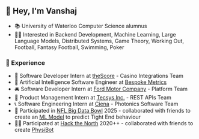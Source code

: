 ## 👋 Hey, I'm Vanshaj
- 📚 University of Waterloo Computer Science alumnus
- 👨‍💻 Interested in Backend Development, Machine Learning, Large Language Models, Distributed Systems, Game Theory, Working Out, Football, Fantasy Football, Swimming, Poker

### 🚀 Experience
- 🎰 Software Developer Intern at [theScore](https://about.thescore.bet/) - Casino Integrations Team
- 🧠 Artificial Intelligence Software Engineer at [Bespoke Metrics](https://compass.bespokemetrics.com/)
- 🚘 Software Developer Intern at [Ford Motor Company](https://www.ford.ca/) - Platform Team
- 🏬 Product Management Intern at [Tecsys Inc.](https://www.tecsys.com/) - REST APIs Team
- 📞 Software Engineering Intern at [Ciena](https://www.ciena.com/) - Photonics Software Team
- 🏈 Participated in [NFL Big Data Bowl](https://www.kaggle.com/competitions/nfl-big-data-bowl-2025/) 2025 - collaborated with friends to create an [ML Model](https://www.kaggle.com/code/vanshajvohra/tight-end-the-most-versatile-position) to predict Tight End behaviour
- 👨‍💻 Participated at [Hack the North](https://hackthenorth.com/) 2020++ - collaborated with friends to create [PhysiBot](https://github.com/Ojas-Sharma/PhysiBot)




<!--
**vanshajvohra/vanshajvohra** is a ✨ _special_ ✨ repository because its `README.md` (this file) appears on your GitHub profile.

Here are some ideas to get you started:

- 🔭 I’m currently working on ...
- 🌱 I’m currently learning ...
- 👯 I’m looking to collaborate on ...
- 🤔 I’m looking for help with ...
- 💬 Ask me about ...
- 📫 How to reach me: ...
- 😄 Pronouns: ...
- ⚡ Fun fact: ...
-->
